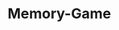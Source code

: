 # Memory-Game
<!DOCTYPE html>
<html>
<head>
	<title></title>
	<style type="text/css">

	div {
		position: absolute;
		transform-origin: left top;
	}
.pig_container {
	width: 800px;
	height: 800px;
	top: 0;
	left: 50px;
}

.pig_head {
	width: 300px;
    height: 200px;
    top: 100px;
    left: 100px;
    border-radius: 95% 50% 50% 50%/ 87% 80% 68% 50%;
    border: 6px solid #ef96c2;
    background-color: #ffb3da;
    transform: rotate(30deg);
    z-index: 100;
    box-sizing: border-box;
}
.pig_head_white_left_bottom {
    width: 200px;
    height: 154px;
    bottom: -7px;
    left: -38px;
    background-color: #fff;
    box-sizing: border-box;
}
.pig_head_white_left_top {
/*	width: 200px;
    height: 64px;
    bottom: 84px;
    left: 52px;
    background-color: #ffb3da;
    box-sizing: border-box;*/

    width: 200px;
    height: 66px;
    bottom: 84px;
    background-color: #ffb3da;
    box-sizing: border-box;
    top: 166px;
    left: 134px;
    transform: rotate(34deg);
    z-index: 103;
}
.left_eye, .right_eye, .face, .mouth {
    z-index: 104;
}
.pig_nose {
	width: 51px;
    height: 70px;
    top: 147px;
    left: 107px;
    border-radius: 72% 72% 72% 72%/ 72% 72% 72% 72%;
    border: 6px solid #ef96c2;
    background-color: #ffb3da;
    transform: rotate(36deg);
    z-index: 103;
    box-sizing: border-box;
}
.pig_nose_bottom {
	width: 88px;
    height: 13px;
    top: 209px;
    left: 84px;
    border-radius: 50% 50% 50% 50%/ 0% 0% 100% 100%;
    border: 6px solid #ef96c2;
    background-color: #ffb3da;
    transform: rotate(35deg);
    z-index: 102;
    box-sizing: border-box;
    border-top-color: #ffb3da;
}
.pig_jaw {
	width: 97px;
    height: 104px;
    top: 249px;
    left: 141px;
    border-radius: 0% 0% 0% 76%/ 0% 0% 0% 74%;
    border: 6px solid #ef96c2;
    background-color: #ffb3da;
    transform: rotate(22deg);
    z-index: 100;
    box-sizing: border-box;
    border-top-color: #ffb3da;
    border-right-color: #ffb3da;
}
.pig_jaw_right {
	width: 13px;
    height: 6px;
    background-color: #ef96c2;
    top: 373px;
    left: 186px;
    transform: rotate(19deg);
    z-index: 100;
}
.left_eye_bg {
	width: 29px;
    height: 29px;
    top: 177px;
    left: 170px;
    border-radius: 50% 50% 50% 50%/ 50% 50% 50% 50%;
    border: 6px solid #fff;
    background-color: #fff;
    z-index: 101;
    box-sizing: border-box;
}
.left_eye_ball {
	width: 10px;
    height: 10px;
    top: 181px;
    left: 171px;
    border-radius: 50% 50% 50% 50%/ 50% 50% 50% 50%;
    border: 6px solid #000;
    background-color: #000;
    z-index: 101;
    box-sizing: border-box;
}
.left_eye_border {
	width: 34px;
    height: 34px;
    top: 174px;
    left: 166px;
    border-radius: 50% 50% 50% 50%/ 50% 50% 50% 50%;
    border: 6px solid #ef96c2;
    background-color: transparent;
    z-index: 101;
    box-sizing: border-box;
}

.right_eye_bg {
	width: 28px;
    height: 28px;
    top: 194px;
    left: 205px;
    border-radius: 50% 50% 50% 50%/ 50% 50% 50% 50%;
    border: 6px solid #fff;
    background-color: #fff;
    z-index: 101;
    box-sizing: border-box;
}
.right_eye_ball {
	width: 10px;
    height: 10px;
    top: 199px;
    left: 208px;
    border-radius: 50% 50% 50% 50%/ 50% 50% 50% 50%;
    border: 6px solid #000;
    background-color: #000;
    z-index: 101;
    box-sizing: border-box;
}
.right_eye_border {
	width: 35px;
    height: 37px;
    top: 191px;
    left: 202px;
    border-radius: 50% 50% 50% 50%/ 50% 50% 50% 50%;
    border: 6px solid #ef96c2;
    background-color: transparent;
    z-index: 101;
    box-sizing: border-box;
}

.mouth_bottom {
	width: 97px;
    height: 45px;
    top: 273px;
    left: 154px;
    border-radius: 50% 50% 50% 50%/ 0% 0% 100% 100%;
    border: 6px solid #d44b81;
    background-color: #000;
    z-index: 101;
    box-sizing: border-box;
    transform: rotate(19deg);
}
.mouth_middle {
	width: 98px;
    height: 27px;
    top: 272px;
    left: 154px;
    border-radius: 0% 0% 50% 50%/ 0% 0% 100% 100%;
    border: 6px solid #d44b81;
    background-color: #ffb3da;
    z-index: 101;
    box-sizing: border-box;
    transform: rotate(19deg);
    border-top-color: #ffb3da;
}
.mouth_top {
        width: 135px;
    height: 66px;
    top: 231px;
    left: 149px;
    border-radius: 50% 50% 50% 50%/ 0% 0% 100% 100%;
    background-color: #ffb3da;
    z-index: 101;
    transform: rotate(13deg);

/*	width: 131px;
    height: 55px;
    top: 231px;
    left: 152px;
    border-radius: 50% 50% 50% 50%/ 0% 0% 100% 100%;
    background-color: #ffb3da;
    z-index: 101;
    transform: rotate(19deg);*/
}
.face {
	width: 49px;
    height: 59px;
    top: 243px;
    left: 269px;
    border-radius: 50% 50% 50% 50%/ 50% 50% 50% 50%;
    background-color: #ff96ce;
    transform: rotate(26deg);
}

.nose_kong_left {
	width: 12px;
    height: 12px;
    top: 179px;
    left: 93px;
    border-radius: 50% 50% 50% 50%/ 50% 50% 50% 50%;
    background-color: #da6c9b;
    z-index: 104;
}
.nose_kong_right {
	width: 12px;
    height: 12px;
    top: 182px;
    left: 109px;
    border-radius: 50% 50% 50% 50%/ 50% 50% 50% 50%;
    background-color: #da6c9b;
    z-index: 104;
}

.ear_left {
    width: 24px;
    height: 52px;
    top: 126px;
    left: 226px;
    border: 6px solid #ef96c2;
    border-radius: 50% 50% 50% 50%/ 35% 40% 50% 50%;
    background-color: #ffb3da;
    z-index: 99;
    transform: rotate(18deg);
}
.ear_right {
	width: 24px;
    height: 52px;
    top: 150px;
    left: 280px;
    border: 6px solid #ef96c2;
    border-radius: 50% 50% 50% 50%/ 35% 40% 50% 50%;
    background-color: #ffb3da;
    z-index: 99;
    transform: rotate(36deg);
}

.pig_body_bottom {
	width: 215px;
    height: 197px;
    top: 305px;
    left: 108px;
    border: 6px solid #e33b32;
    border-radius: 50% 50% 50% 50%/ 100% 100% 0% 0%;
    background-color: #eb5b50;
    z-index: 99;
}

.hand_left_middle {
	width: 78px;
    height: 12px;
    top: 432px;
    left: 63px;
    border-radius: 100% 100% 100% 17%/ 100% 90% 16% 90%;
    background-color: #ffbadf;
    z-index: 99;
    transform: rotate(-35deg);
}
.hand_left_top {
	width: 28px;
    height: 9px;
    top: 415px;
    left: 63px;
    border-radius: 100% 100% 100% 35%/ 100% 90% 16% 90%;
    background-color: #ffbadf;
    z-index: 99;
}
.hand_left_bottom {
	    width: 20px;
    height: 9px;
    top: 420px;
    left: 93px;
    border-radius: 60% 59% 65% 90%/ 100% 90% 89% 90%;
    background-color: #ffbadf;
    z-index: 99;
    transform: rotate(98deg);
}

.hand_right_middle {
	    width: 79px;
    height: 11px;
    top: 374px;
    left: 309px;
    border-radius: 100% 100% 15% 17%/ 99% 92% 90% 90%;
    background-color: #ffbadf;
    z-index: 99;
    transform: rotate(28deg);
}
.hand_right_top {
	width: 28px;
    height: 10px;
    top: 397px;
    left: 350px;
    border-radius: 100% 100% 15% 17%/ 99% 92% 90% 90%;
    background-color: #ffbadf;
    z-index: 99;
    transform: rotate(-7deg);
}
.hand_right_bottom {
	width: 28px;
    height: 11px;
    top: 395px;
    left: 356px;
    border-radius: 100% 100% 62% 17%/ 99% 92% 90% 90%;
    background-color: #ffbadf;
    z-index: 99;
    transform: rotate(69deg);
}
.left_foot {
	    width: 11px;
    height: 52px;
    top: 507px;
    left: 175px;
    border-radius: 100% 100% 100% 100%/ 50% 50% 21% 20%;
    background-color: #ffbadf;
    z-index: 99;
}
.left_shoes {
	    width: 51px;
    height: 14px;
    top: 553px;
    left: 138px;
    border-radius: 58% 187% 180% 50%/ 130% 123% 113% 100%;
    background-color: #000;
    z-index: 99;
    transform: rotate(0deg);
}
.right_foot {
	left: 268px;
}
.right_shoes {
	left: 230px;
}
.pig_shadow {
	width: 240px;
    height: 47px;
    top: 535px;
    left: 101px;
    border-radius: 50% 50% 50% 50%/ 50% 50% 50% 50%;
    background-color: rgba(171, 171, 171, 0.7);
    transform: rotate(-1deg);
}
.tail_left {
	width: 19px;
    height: 8px;
    top: 472px;
    left: 330px;
    border-radius: 50% 50% 50% 50%/ 0% 0% 100% 100%;
    transform: rotate(-9deg);
    background-color: #ffbadf;
    z-index: 99;
}
.tail_left_blank {
	width: 30px;
    height: 15px;
    top: 466px;
    left: 332px;
    border-radius: 50% 50% 50% 50%/ 0% 0% 100% 100%;
    transform: rotate(-36deg);
    background-color: #fff;
    z-index: 99;
}
.tail_right {
	width: 21px;
    height: 5px;
    top: 451px;
    left: 343px;
    border-radius: 0% 0% 51% 50%/ 0% 0% 100% 100%;
    transform: rotate(31deg);
    background-color: #fff;
    z-index: 99;
    border: 8px solid #ffbadf;
    border-top-color: #fff;
}
.tail_blank {
	width: 36px;
    height: 21px;
    top: 437px;
    left: 351px;
    transform: rotate(34deg);
    background-color: #fff;
    z-index: 99;
}
.tail_middle {
	width: 7px;
    height: 11px;
    top: 450px;
    left: 336px;
    border: 8px solid #ffbadf;
    border-radius: 50% 50% 50% 50%/ 50% 50% 50% 50%;
    background-color: #fff;
    z-index: 99;
}
.tail_circle {
	width: 17px;
    height: 8px;
    top: 475px;
    left: 358px;
    border-radius: 36% 37% 62% 63%/ 99% 92% 90% 90%;
    background-color: #ffbadf;
    z-index: 99;
    transform: rotate(-40deg);
}

	</style>
</head>
<body>

<div class="pig_container">
	<!-- 尾巴 -->
	<div class="tail_left"></div>
	<div class="tail_right"></div>
	<div class="tail_blank"></div>
	<div class="tail_middle"></div>
	<div class="tail_circle"></div>
	<!-- 底部阴影 -->
	<div class="pig_shadow"></div>
	<!-- 左脚 -->
	<div class="left_foot"></div>
	<div class="left_foot right_foot"></div>
	<!-- 左鞋 -->
	<div class="left_shoes"></div>
	<div class="left_shoes right_shoes"></div>
	<!-- 左手 -->
	<div>
		<div class="hand_left_top"></div>
		<div class="hand_left_bottom"></div>
		<div class="hand_left_middle"></div>
	</div>
	<!-- 身体 -->
	<div class="pig_body_bottom"></div>
	<!-- 右手 -->
	<div>
		<div class="hand_right_top"></div>
		<div class="hand_right_bottom"></div>
		<div class="hand_right_middle"></div>
	</div>

    <!-- 猪头 -->
	<div>
		<!-- 耳朵 -->
		<div class="ear_left"></div>
		<div class="ear_right"></div>
		<div class="pig_head">
			<div class="pig_head_white_left_bottom"></div>
        </div>
			<div class="pig_head_white_left_top"></div>
		<!-- 鼻子 -->
		<div class="pig_nose"></div>
		<!-- 下巴 -->
		<div class="pig_jaw"></div>
		<div class="pig_jaw_right"></div>
		<div class="pig_nose_bottom"></div>
		<!-- 鼻孔 -->
		<div class="nose_kong_left"></div>
		<div class="nose_kong_right"></div>
		<!-- 左眼 -->
		<div class="left_eye">
			<div class="left_eye_bg"></div>
			<div class="left_eye_ball"></div>
			<div class="left_eye_border"></div>
		</div>
		<!-- 右眼 -->
		<div class="right_eye">
			<div class="right_eye_bg"></div>
			<div class="right_eye_ball"></div>
			<div class="right_eye_border"></div>
		</div>
		<!-- 嘴巴 -->
		<div class="mouth">
			<div class="mouth_bottom"></div>
			<div class="mouth_middle"></div>
			<div class="mouth_top"></div>
		</div>
		<!-- 脸颊 -->
		<div class="face"></div>
	</div>
</div>

</body>
</html>
